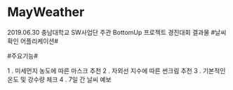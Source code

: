 # MayWeather
2019.06.30
충남대학교 SW사업단 주관 BottomUp 프로젝트 경진대회 결과물
#날씨 확인 어플리케이션#

#주요기능#

1 . 미세먼지 농도에 따른 마스크 추천
2 . 자외선 지수에 따른 썬크림 추천
3 . 기본적인 온도 및 강수량 체크
4 . 7일 간 날씨 예보
